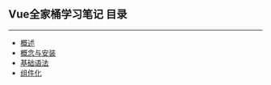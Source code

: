 ## Vue全家桶学习笔记  目录
---

+ [概述](./conception.md)
+ [概念与安装](./no1.md)
+ [基础语法](./no2.md)
+ [组件化](./no3.md)
